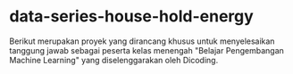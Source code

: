 # data-series-house-hold-energy
Berikut merupakan proyek yang dirancang khusus untuk menyelesaikan tanggung jawab sebagai peserta kelas menengah "Belajar Pengembangan Machine Learning" yang diselenggarakan oleh Dicoding. 
